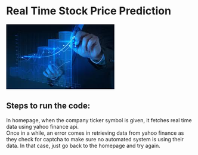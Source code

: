 # Real Time Stock Price Prediction

![Header](stock_price_prediction/static/background.jpg)


## Steps to run the code:

<!-- # Download/clone the project from github
$ git clone https://github.com/nityansuman/stock-price-prediction-app.git

# Create a project environment with Anaconda
$ conda create --name envname python
$ conda activate envname

# Install and set-up required packages
$ pip install -r REQUIREMENTS.txt

# Navigate to the root folder
$ cd stock-price-prediction-app/stock_price_prediction

# Run
$ python prophet.py -->

In homepage, when the company ticker symbol is given, it fetches real time data using yahoo finance api.   
Once in a while, an error comes in retrieving data from yahoo finance as they check for captcha to make sure no automated system is using their data. In that case, just go back to the homepage and try again.